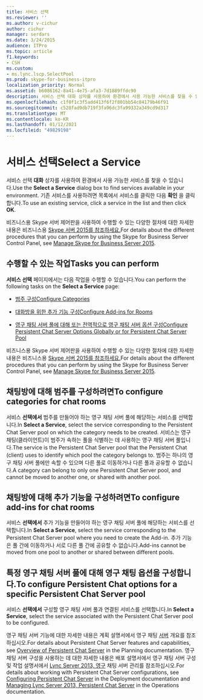 ```yaml
---
title: 서비스 선택
ms.reviewer: ''
ms.author: v-cichur
author: cichur
manager: serdars
ms.date: 3/24/2015
audience: ITPro
ms.topic: article
f1.keywords:
- CSH
ms.custom:
- ms.lync.lscp.SelectPool
ms.prod: skype-for-business-itpro
localization_priority: Normal
ms.assetid: b6086162-8a41-4e75-afa3-7d1889ffdc90
description: 서비스 선택 대화 상자를 사용하여 환경에서 사용 가능한 서비스를 찾을 수 있습니다. 기존 서비스를 사용하려면 목록에서 서비스를 클릭한 다음 확인을 클릭합니다.
ms.openlocfilehash: c1f0f1c3f5add413f6f2f801bb54c84179b46f91
ms.sourcegitcommit: c528fad9db719f3fa96dc3fa99332a349cd9d317
ms.translationtype: MT
ms.contentlocale: ko-KR
ms.lasthandoff: 01/12/2021
ms.locfileid: "49829198"
---
```

# <a name="select-a-service"></a><span data-ttu-id="29fd5-104">서비스 선택</span><span class="sxs-lookup"><span data-stu-id="29fd5-104">Select a Service</span></span>

<span data-ttu-id="29fd5-105">서비스 선택 **대화** 상자를 사용하여 환경에서 사용 가능한 서비스를 찾을 수 있습니다.</span><span class="sxs-lookup"><span data-stu-id="29fd5-105">Use the **Select a Service** dialog box to find services available in your environment.</span></span> <span data-ttu-id="29fd5-106">기존 서비스를 사용하려면 목록에서 서비스를 클릭한 다음 **확인** 을 클릭합니다.</span><span class="sxs-lookup"><span data-stu-id="29fd5-106">To use an existing service, click a service in the list and then click **OK**.</span></span>

<span data-ttu-id="29fd5-107">비즈니스용 Skype 서버 제어판을 사용하여 수행할 수 있는 다양한 절차에 대한 자세한 내용은 비즈니스용 [Skype 서버 2015를 참조하세요.](../../manage/manage.md)</span><span class="sxs-lookup"><span data-stu-id="29fd5-107">For details about the different procedures that you can perform by using the Skype for Business Server Control Panel, see [Manage Skype for Business Server 2015](../../manage/manage.md).</span></span>

## <a name="tasks-you-can-perform"></a><span data-ttu-id="29fd5-108">수행할 수 있는 작업</span><span class="sxs-lookup"><span data-stu-id="29fd5-108">Tasks you can perform</span></span>

<span data-ttu-id="29fd5-109">**서비스 선택** 페이지에서는 다음 작업을 수행할 수 있습니다.</span><span class="sxs-lookup"><span data-stu-id="29fd5-109">You can perform the following tasks on the **Select a Service** page:</span></span>

- [<span data-ttu-id="29fd5-110">범주 구성</span><span class="sxs-lookup"><span data-stu-id="29fd5-110">Configure Categories</span></span>](https://technet.microsoft.com/library/4547f514-f0c0-404d-890f-092ddeeac852.aspx)

- [<span data-ttu-id="29fd5-111">대화방을 위한 추가 기능 구성</span><span class="sxs-lookup"><span data-stu-id="29fd5-111">Configure Add-ins for Rooms</span></span>](https://technet.microsoft.com/library/4eeaf19e-8369-4f6f-af65-a283cf7daa1c.aspx)

- [<span data-ttu-id="29fd5-112">영구 채팅 서버 풀에 대해 또는 전역적으로 영구 채팅 서버 옵션 구성</span><span class="sxs-lookup"><span data-stu-id="29fd5-112">Configure Persistent Chat Server Options Globally or for Persistent Chat Server Pool</span></span>](https://technet.microsoft.com/library/1e8d5245-cd58-4aad-9a1c-35b24189bc40.aspx)

<span data-ttu-id="29fd5-113">비즈니스용 Skype 서버 제어판을 사용하여 수행할 수 있는 다양한 절차에 대한 자세한 내용은 비즈니스용 [Skype 서버 2015를 참조하세요.](../../manage/manage.md)</span><span class="sxs-lookup"><span data-stu-id="29fd5-113">For details about the different procedures that you can perform by using the Skype for Business Server Control Panel, see [Manage Skype for Business Server 2015](../../manage/manage.md).</span></span>

## <a name="to-configure-categories-for-chat-rooms"></a><span data-ttu-id="29fd5-114">채팅방에 대해 범주를 구성하려면</span><span class="sxs-lookup"><span data-stu-id="29fd5-114">To configure categories for chat rooms</span></span>

<span data-ttu-id="29fd5-115">서비스 **선택에서** 범주를 만들어야 하는 영구 채팅 서버 풀에 해당하는 서비스를 선택합니다.</span><span class="sxs-lookup"><span data-stu-id="29fd5-115">In **Select a Service**, select the service corresponding to the Persistent Chat Server pool on which the category needs to be created.</span></span> <span data-ttu-id="29fd5-116">서비스는 영구 채팅(클라이언트)이 범주가 속하는 풀을 식별하는 데 사용하는 영구 채팅 서버 풀입니다.</span><span class="sxs-lookup"><span data-stu-id="29fd5-116">The service is the Persistent Chat Server pool that the Persistent Chat (client) uses to identify which pool the category belongs to.</span></span> <span data-ttu-id="29fd5-117">범주는 하나의 영구 채팅 서버 풀에만 속할 수 있으며 다른 풀로 이동하거나 다른 풀과 공유할 수 없습니다.</span><span class="sxs-lookup"><span data-stu-id="29fd5-117">A category can belong to only one Persistent Chat Server pool, and cannot be moved to another one, or shared with another pool.</span></span>

## <a name="to-configure-add-ins-for-chat-rooms"></a><span data-ttu-id="29fd5-118">채팅방에 대해 추가 기능을 구성하려면</span><span class="sxs-lookup"><span data-stu-id="29fd5-118">To configure add-ins for chat rooms</span></span>

<span data-ttu-id="29fd5-119">서비스 **선택에서** 추가 기능을 만들어야 하는 영구 채팅 서버 풀에 해당하는 서비스를 선택합니다.</span><span class="sxs-lookup"><span data-stu-id="29fd5-119">In **Select a Service**, select the service corresponding to the Persistent Chat Server pool where you need to create the Add-in.</span></span> <span data-ttu-id="29fd5-120">추가 기능은 풀 간에 이동하거나 서로 다른 풀 간에 공유할 수 없습니다.</span><span class="sxs-lookup"><span data-stu-id="29fd5-120">Add-ins cannot be moved from one pool to another or shared between different pools.</span></span>

## <a name="to-configure-persistent-chat-options-for-a-specific-persistent-chat-server-pool"></a><span data-ttu-id="29fd5-121">특정 영구 채팅 서버 풀에 대해 영구 채팅 옵션을 구성합니다.</span><span class="sxs-lookup"><span data-stu-id="29fd5-121">To configure Persistent Chat options for a specific Persistent Chat Server pool</span></span>

<span data-ttu-id="29fd5-122">서비스 **선택에서** 구성할 영구 채팅 서버 풀과 연결된 서비스를 선택합니다.</span><span class="sxs-lookup"><span data-stu-id="29fd5-122">In **Select a Service**, select the service associated with the Persistent Chat Server pool to be configured.</span></span>

<span data-ttu-id="29fd5-123">영구 채팅 서버 기능에 대한 자세한 내용은 계획 설명서에서 영구 채팅 [서버](https://technet.microsoft.com/library/23f7c886-304d-495a-ae70-3cbb44241acd.aspx) 개요를 참조하십시오.</span><span class="sxs-lookup"><span data-stu-id="29fd5-123">For details about Persistent Chat Server features and capabilities, see [Overview of Persistent Chat Server](https://technet.microsoft.com/library/23f7c886-304d-495a-ae70-3cbb44241acd.aspx) in the Planning documentation.</span></span> <span data-ttu-id="29fd5-124">영구 채팅 서버 구성을 사용하는 데 대한 [](https://technet.microsoft.com/library/d90a4049-b268-4e8e-9f24-0cef08c8d9ed.aspx) 자세한 내용은 배포 설명서에서 영구 채팅 서버 구성 및 작업 설명서에서 [Lync Server 2013, 영구](https://technet.microsoft.com/library/82befdc6-5d32-45f1-bfd7-aaedffed1ab8.aspx) 채팅 서버 관리를 참조하십시오.</span><span class="sxs-lookup"><span data-stu-id="29fd5-124">For details about working with Persistent Chat Server configurations, see [Configuring Persistent Chat Server](https://technet.microsoft.com/library/d90a4049-b268-4e8e-9f24-0cef08c8d9ed.aspx) in the Deployment documentation and [Managing Lync Server 2013, Persistent Chat Server](https://technet.microsoft.com/library/82befdc6-5d32-45f1-bfd7-aaedffed1ab8.aspx) in the Operations documentation.</span></span>

